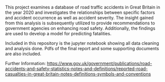 This project examines a database of road traffic accidents in Great Britain in the year 2020 and investigates the relationships between specific factors and accident occurrence as well as accident severity. The insight gained from this analysis is subsequently utilized to provide recommendations to government agencies on enhancing road safety. Additionally, the findings are used to develop a model for predicting fatalities.

Included in this repository is the jupyter notebook showing all data cleaning and analysis done. Pdfs of the final report and some supporting documents are also included.

Further Information:
https://www.gov.uk/government/publications/road-accidents-and-safety-statistics-notes-and-definitions/reported-road-casualties-in-great-britain-notes-definitions-symbols-and-conventions
